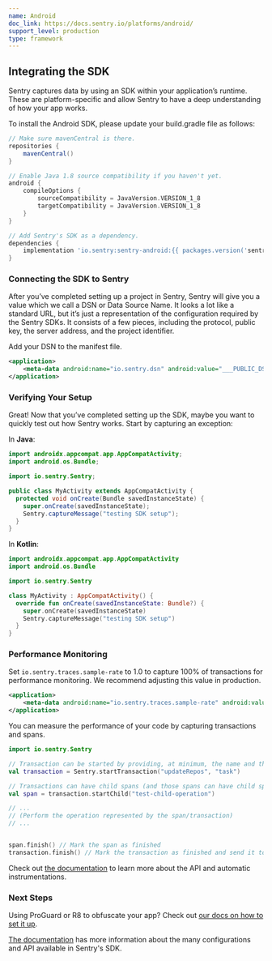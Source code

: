 ```yaml
---
name: Android
doc_link: https://docs.sentry.io/platforms/android/
support_level: production
type: framework
---
```


## Integrating the SDK

Sentry captures data by using an SDK within your application’s runtime. These are platform-specific and allow Sentry to have a deep understanding of how your app works.

To install the Android SDK, please update your build.gradle file as follows:

```groovy
// Make sure mavenCentral is there.
repositories {
    mavenCentral()
}

// Enable Java 1.8 source compatibility if you haven't yet.
android {
    compileOptions {
        sourceCompatibility = JavaVersion.VERSION_1_8
        targetCompatibility = JavaVersion.VERSION_1_8
    }
}

// Add Sentry's SDK as a dependency.
dependencies {
    implementation 'io.sentry:sentry-android:{{ packages.version('sentry.java.android', '4.0.0') }}'
}
```

### Connecting the SDK to Sentry

After you’ve completed setting up a project in Sentry, Sentry will give you a value which we call a DSN or Data Source Name. It looks a lot like a standard URL, but it’s just a representation of the configuration required by the Sentry SDKs. It consists of a few pieces, including the protocol, public key, the server address, and the project identifier.

Add your DSN to the manifest file.

```xml
<application>
    <meta-data android:name="io.sentry.dsn" android:value="___PUBLIC_DSN___" />
</application>
```

### Verifying Your Setup

Great! Now that you’ve completed setting up the SDK, maybe you want to quickly test out how Sentry works. Start by capturing an exception:

In **Java**:

```java
import androidx.appcompat.app.AppCompatActivity;
import android.os.Bundle;

import io.sentry.Sentry;

public class MyActivity extends AppCompatActivity {
  protected void onCreate(Bundle savedInstanceState) {
    super.onCreate(savedInstanceState);
    Sentry.captureMessage("testing SDK setup");
  }
}
```

In **Kotlin**:

```kotlin
import androidx.appcompat.app.AppCompatActivity
import android.os.Bundle

import io.sentry.Sentry

class MyActivity : AppCompatActivity() {
  override fun onCreate(savedInstanceState: Bundle?) {
    super.onCreate(savedInstanceState)
    Sentry.captureMessage("testing SDK setup")
  }
}
```

### Performance Monitoring

Set `io.sentry.traces.sample-rate` to 1.0 to capture 100% of transactions for performance monitoring.
We recommend adjusting this value in production.

```xml
<application>
    <meta-data android:name="io.sentry.traces.sample-rate" android:value="1.0" />
</application>
```

You can measure the performance of your code by capturing transactions and spans.

```kotlin
import io.sentry.Sentry

// Transaction can be started by providing, at minimum, the name and the operation
val transaction = Sentry.startTransaction("updateRepos", "task")

// Transactions can have child spans (and those spans can have child spans as well)
val span = transaction.startChild("test-child-operation")

// ...
// (Perform the operation represented by the span/transaction)
// ...


span.finish() // Mark the span as finished
transaction.finish() // Mark the transaction as finished and send it to Sentry
```

Check out [the documentation](https://docs.sentry.io/platforms/android/performance/instrumentation/) to learn more about the API and automatic instrumentations.

### Next Steps

Using ProGuard or R8 to obfuscate your app? Check out [our docs on how to set it up](https://docs.sentry.io/platforms/android/proguard/).

[The documentation](https://docs.sentry.io/platforms/android/configuration/) has more information about the many configurations and API available in Sentry's SDK.
